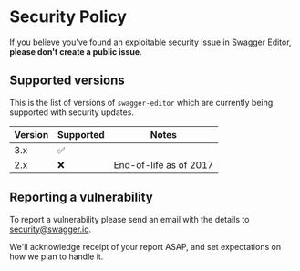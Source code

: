 # Security Policy

If you believe you've found an exploitable security issue in Swagger Editor,
**please don't create a public issue**. 


## Supported versions

This is the list of versions of `swagger-editor` which are
currently being supported with security updates.

| Version  | Supported          | Notes                  |
| -------- | ------------------ | ---------------------- |
| 3.x      | :white_check_mark: |                        |
| 2.x      | :x:                | End-of-life as of 2017 |

## Reporting a vulnerability

To report a vulnerability please send an email with the details to [security@swagger.io](mailto:security@swagger.io).

We'll acknowledge receipt of your report ASAP, and set expectations on how we plan to handle it.
